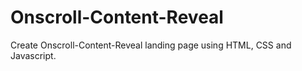 # Onscroll-Content-Reveal
Create Onscroll-Content-Reveal landing page using HTML, CSS and Javascript.
